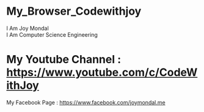 # My_Browser_Codewithjoy
I Am Joy Mondal </br>
I Am Computer Science Engineering 
# My Youtube Channel  : https://www.youtube.com/c/CodeWithJoy
My Facebook Page : https://www.facebook.com/joymondal.me
